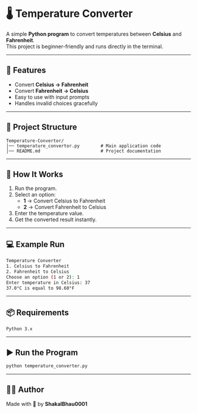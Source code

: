 # 🌡️ Temperature Converter

A simple **Python program** to convert temperatures between **Celsius** and **Fahrenheit**.  
This project is beginner-friendly and runs directly in the terminal.

---

## 🚀 Features
- Convert **Celsius → Fahrenheit**  
- Convert **Fahrenheit → Celsius**  
- Easy to use with input prompts  
- Handles invalid choices gracefully  

---

## 📂 Project Structure

```
Temperature-Convertor/
│── temperature_convertor.py        # Main application code
│── README.md                       # Project documentation
```

---

## 📌 How It Works
1. Run the program.  
2. Select an option:  
   - **1** → Convert Celsius to Fahrenheit  
   - **2** → Convert Fahrenheit to Celsius  
3. Enter the temperature value.  
4. Get the converted result instantly.

---

## 💻 Example Run
```bash
Temperature Converter
1. Celsius to Fahrenheit
2. Fahrenheit to Celsius
Choose an option (1 or 2): 1
Enter temperature in Celsius: 37
37.0°C is equal to 98.60°F
```

---

## 📦 Requirements

```
Python 3.x
```

---

## ▶️ Run the Program

```bash
python temperature_converter.py
```

---

## 👨‍💻 Author

Made with 💖 by **ShakalBhau0001** 
